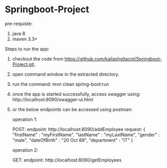 # Springboot-Project
pre-requiste:
1. java 8
2. maven 3.3+

Steps to run the app:

1. checkout the code from https://github.com/kailashgitacnt/Springboot-Project.git.
2. open command window in the extracted directory.
3. run the command:  mvn clean spring-boot:run
4. once the app is started successfully, access swagger using: http://localhost:8090/swagger-ui.html
5. or the below endpoints can be accessed using postman:
	
	operation 1:
	
	POST: 
	endpoint: http://localhost:8090/addEmployee
	request:
	{
		"firstName" : "myFirstName",
		"lastName"	: "myLastName",
		"gender"	: "male",
		"dateOfBirth" : "20 Oct 89",
		"department" : "IT"
	}
	
	operation 2:
	
	GET:
	endpoint: http://localhost:8090/getEmployees

	
